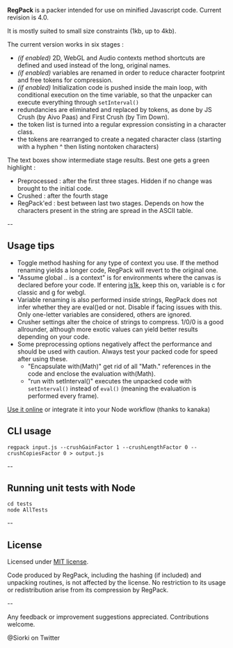 **RegPack** is a packer intended for use on minified Javascript code. Current revision is 4.0.

It is mostly suited to small size constraints (1kb, up to 4kb).

The current version works in six stages :
- *(if enabled)* 2D, WebGL and Audio contexts method shortcuts are defined and used instead of the long, original names.
- *(if enabled)* variables are renamed in order to reduce character footprint and free tokens for compression.
- *(if enabled)* Initialization code is pushed inside the main loop, with conditional execution on the time variable, so that the unpacker can execute everything through ``setInterval()``
- redundancies are eliminated and replaced by tokens, as done by JS Crush (by Aivo Paas) and First Crush (by Tim Down).
- the token list is turned into a regular expression consisting in a character class.
- the tokens are rearranged to create a negated character class (starting with a hyphen ^ then listing nontoken characters)

The text boxes show intermediate stage results. Best one gets a green highlight :
- Preprocessed : after the first three stages. Hidden if no change was brought to the initial code.
- Crushed : after the fourth stage
- RegPack'ed : best between last two stages. Depends on how the characters present in the string are spread in the ASCII table.

--
## Usage tips

- Toggle method hashing for any type of context you use. If the method renaming yields a longer code, RegPack will revert to the original one.
- "Assume global .. is a context" is for environments where the canvas is declared before your code. If entering [js1k](http://www.js1k.com), keep this on, variable is c for classic and g for webgl.
- Variable renaming is also performed inside strings, RegPack does not infer whether they are eval()ed or not. Disable if facing issues with this. Only one-letter variables are considered, others are ignored.
- Crusher settings alter the choice of strings to compress. 1/0/0 is a good allrounder, although more exotic values can yield better results depending on your code.
- Some preprocessing options negatively affect the performance and should be used with caution. Always test your packed code for speed after using these.
  - "Encapsulate with(Math)" get rid of all "Math." references in the code and enclose the evaluation with(Math).
  - "run with setInterval()" executes the unpacked code with ``setInterval()`` instead of ``eval()`` (meaning the evaluation is performed every frame).

[Use it online](http://siorki.github.io/regPack.html) or integrate it into your Node workflow (thanks to kanaka)

## CLI usage

```
regpack input.js --crushGainFactor 1 --crushLengthFactor 0 --crushCopiesFactor 0 > output.js
```

--
## Running unit tests with Node

```
cd tests
node AllTests
```

--
## License

Licensed under [MIT license](http://opensource.org/licenses/mit-license.html).

Code produced by RegPack, including the hashing (if included) and unpacking routines, is not affected by the license. No restriction to its usage or redistribution arise from its compression by RegPack.  

--

Any feedback or improvement suggestions appreciated. Contributions welcome.

@Siorki on Twitter
